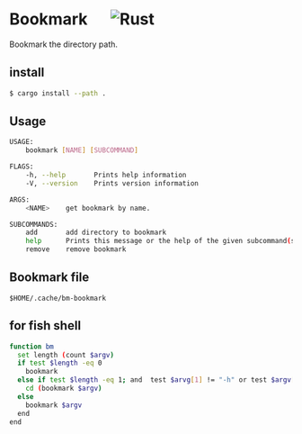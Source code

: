 # Bookmark &emsp; ![Rust](https://github.com/tiohsa/bm-bookmark/workflows/Rust/badge.svg)

Bookmark the directory path.

## install

```bash
$ cargo install --path .
```

## Usage

```bash
USAGE:
    bookmark [NAME] [SUBCOMMAND]

FLAGS:
    -h, --help       Prints help information
    -V, --version    Prints version information

ARGS:
    <NAME>    get bookmark by name.

SUBCOMMANDS:
    add       add directory to bookmark
    help      Prints this message or the help of the given subcommand(s)
    remove    remove bookmark
```

## Bookmark file

`$HOME/.cache/bm-bookmark`

## for fish shell

```bash
function bm
  set length (count $argv)
  if test $length -eq 0
    bookmark
  else if test $length -eq 1; and  test $arvg[1] != "-h" or test $argv[1] != "help"
    cd (bookmark $argv)
  else
    bookmark $argv
  end
end
```
